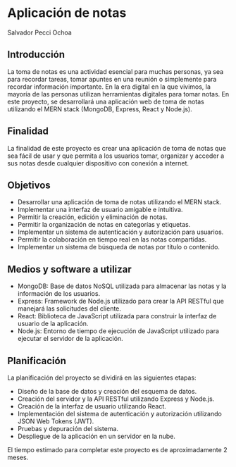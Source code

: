 # Aplicación de notas
Salvador Pecci Ochoa
## Introducción

La toma de notas es una actividad esencial para muchas personas, ya sea para recordar tareas, tomar apuntes en una reunión o simplemente para recordar información importante. En la era digital en la que vivimos, la mayoría de las personas utilizan herramientas digitales para tomar notas. En este proyecto, se desarrollará una aplicación web de toma de notas utilizando el MERN stack (MongoDB, Express, React y Node.js).

## Finalidad

La finalidad de este proyecto es crear una aplicación de toma de notas que sea fácil de usar y que permita a los usuarios tomar, organizar y acceder a sus notas desde cualquier dispositivo con conexión a internet.

## Objetivos

- Desarrollar una aplicación de toma de notas utilizando el MERN stack.
- Implementar una interfaz de usuario amigable e intuitiva.
- Permitir la creación, edición y eliminación de notas.
- Permitir la organización de notas en categorías y etiquetas.
- Implementar un sistema de autenticación y autorización para usuarios.
- Permitir la colaboración en tiempo real en las notas compartidas.
- Implementar un sistema de búsqueda de notas por título o contenido.

## Medios y software a utilizar

- MongoDB: Base de datos NoSQL utilizada para almacenar las notas y la información de los usuarios.
- Express: Framework de Node.js utilizado para crear la API RESTful que manejará las solicitudes del cliente.
- React: Biblioteca de JavaScript utilizada para construir la interfaz de usuario de la aplicación.
- Node.js: Entorno de tiempo de ejecución de JavaScript utilizado para ejecutar el servidor de la aplicación.

## Planificación

La planificación del proyecto se dividirá en las siguientes etapas:

- Diseño de la base de datos y creación del esquema de datos.
- Creación del servidor y la API RESTful utilizando Express y Node.js.
- Creación de la interfaz de usuario utilizando React.
- Implementación del sistema de autenticación y autorización utilizando JSON Web Tokens (JWT).
- Pruebas y depuración del sistema.
- Despliegue de la aplicación en un servidor en la nube.

El tiempo estimado para completar este proyecto es de aproximadamente 2 meses.
